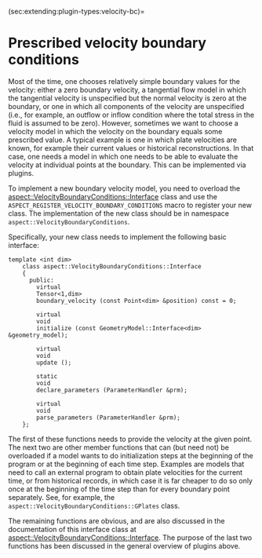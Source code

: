 (sec:extending:plugin-types:velocity-bc)=
# Prescribed velocity boundary conditions

Most of the time, one chooses relatively simple boundary values for the
velocity: either a zero boundary velocity, a tangential flow model in which
the tangential velocity is unspecified but the normal velocity is zero at the
boundary, or one in which all components of the velocity are unspecified
(i.e., for example, an outflow or inflow condition where the total stress in
the fluid is assumed to be zero). However, sometimes we want to choose a
velocity model in which the velocity on the boundary equals some prescribed
value. A typical example is one in which plate velocities are known, for
example their current values or historical reconstructions. In that case, one
needs a model in which one needs to be able to evaluate the velocity at
individual points at the boundary. This can be implemented via plugins.

To implement a new boundary velocity model, you need to overload the
[aspect::VelocityBoundaryConditions::Interface](https://aspect.geodynamics.org/doc/doxygen/classaspect_1_1BoundaryVelocity_1_1Interface.html)
class and use the
`ASPECT_REGISTER_VELOCITY_BOUNDARY_CONDITIONS` macro to register your new
class. The implementation of the new class should be in namespace
`aspect::VelocityBoundaryConditions`.

Specifically, your new class needs to implement the following basic interface:

```{code-block} c++
template <int dim>
    class aspect::VelocityBoundaryConditions::Interface
    {
      public:
        virtual
        Tensor<1,dim>
        boundary_velocity (const Point<dim> &position) const = 0;

        virtual
        void
        initialize (const GeometryModel::Interface<dim> &geometry_model);

        virtual
        void
        update ();

        static
        void
        declare_parameters (ParameterHandler &prm);

        virtual
        void
        parse_parameters (ParameterHandler &prm);
    };
```

The first of these functions needs to provide the velocity at the given point.
The next two are other member functions that can (but need not) be overloaded
if a model wants to do initialization steps at the beginning of the program or
at the beginning of each time step. Examples are models that need to call an
external program to obtain plate velocities for the current time, or from
historical records, in which case it is far cheaper to do so only once at the
beginning of the time step than for every boundary point separately. See, for
example, the `aspect::VelocityBoundaryConditions::GPlates` class.

The remaining functions are obvious, and are also discussed in the
documentation of this interface class at
[aspect::VelocityBoundaryConditions::Interface](https://aspect.geodynamics.org/doc/doxygen/classaspect_1_1BoundaryVelocity_1_1Interface.html).
The purpose of the last two
functions has been discussed in the general overview of plugins above.

